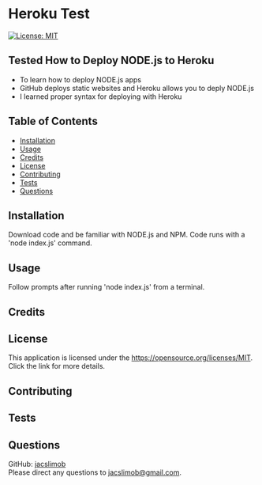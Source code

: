 # Heroku Test
[![License: MIT](https://img.shields.io/badge/License-MIT-yellow.svg)](https://opensource.org/licenses/MIT)
## Tested How to Deploy NODE.js to Heroku
               
  - To learn how to deploy NODE.js apps
  - GitHub deploys static websites and Heroku allows you to deply NODE.js
  - I learned proper syntax for deploying with Heroku
        
## Table of Contents        
        
- [Installation](#installation)
- [Usage](#usage)
- [Credits](#credits)
- [License](#license)
- [Contributing](#contributing) 
- [Tests](#tests) 
- [Questions](#questions)
        
## Installation
        
Download code and be familiar with NODE.js and NPM. Code runs with a 'node index.js' command.
        
## Usage
        
Follow prompts after running 'node index.js' from a terminal.
        
## Credits
        

        
## License

This application is licensed under the https://opensource.org/licenses/MIT. Click the link for more details.
  
        
## Contributing
        


## Tests



## Questions

GitHub: [jacslimob](https://github.com/jacslimob)   
Please direct any questions to [jacslimob@gmail.com](mailto:jacslimob@gmail.com).
